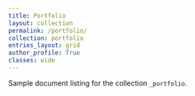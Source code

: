 ```yaml
---
title: Portfolio
layout: collection
permalink: /portfolio/
collection: portfolio
entries_layout: grid
author_profile: True
classes: wide
---
```


Sample document listing for the collection `_portfolio`.
